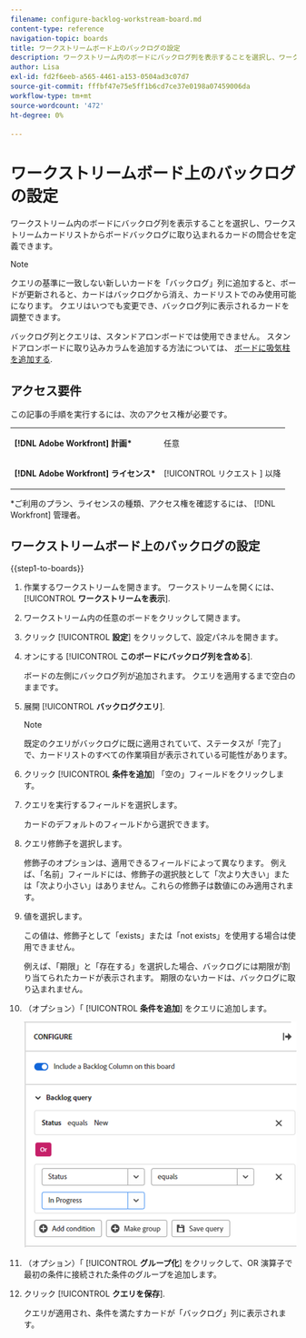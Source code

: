 ```yaml
---
filename: configure-backlog-workstream-board.md
content-type: reference
navigation-topic: boards
title: ワークストリームボード上のバックログの設定
description: ワークストリーム内のボードにバックログ列を表示することを選択し、ワークストリームカードリストからボードバックログに取り込まれるカードの問合せを定義できます。
author: Lisa
exl-id: fd2f6eeb-a565-4461-a153-0504ad3c07d7
source-git-commit: fffbf47e75e5ff1b6cd7ce37e0198a07459006da
workflow-type: tm+mt
source-wordcount: '472'
ht-degree: 0%

---
```


# ワークストリームボード上のバックログの設定

ワークストリーム内のボードにバックログ列を表示することを選択し、ワークストリームカードリストからボードバックログに取り込まれるカードの問合せを定義できます。

>[!NOTE]
>
>クエリの基準に一致しない新しいカードを「バックログ」列に追加すると、ボードが更新されると、カードはバックログから消え、カードリストでのみ使用可能になります。 クエリはいつでも変更でき、バックログ列に表示されるカードを調整できます。

バックログ列とクエリは、スタンドアロンボードでは使用できません。 スタンドアロンボードに取り込みカラムを追加する方法については、 [ボードに吸気柱を追加する](/help/quicksilver/agile/use-boards-agile-planning-tools/add-intake-column-to-board.md).

## アクセス要件

この記事の手順を実行するには、次のアクセス権が必要です。

<table style="table-layout:auto"> 
 <col> 
 </col> 
 <col> 
 </col> 
 <tbody> 
  <tr> 
   <td role="rowheader"><strong>[!DNL Adobe Workfront] 計画*</strong></td> 
   <td> <p>任意</p> </td> 
  </tr> 
  <tr> 
   <td role="rowheader"><strong>[!DNL Adobe Workfront] ライセンス*</strong></td> 
   <td> <p>[!UICONTROL リクエスト ] 以降</p> </td> 
  </tr> 
 </tbody> 
</table>

&#42;ご利用のプラン、ライセンスの種類、アクセス権を確認するには、 [!DNL Workfront] 管理者。

## ワークストリームボード上のバックログの設定

{{step1-to-boards}}

1. 作業するワークストリームを開きます。 ワークストリームを開くには、 [!UICONTROL **ワークストリームを表示**].
1. ワークストリーム内の任意のボードをクリックして開きます。
1. クリック [!UICONTROL **設定**] をクリックして、設定パネルを開きます。
1. オンにする [!UICONTROL **このボードにバックログ列を含める**].

   ボードの左側にバックログ列が追加されます。 クエリを適用するまで空白のままです。

1. 展開 [!UICONTROL **バックログクエリ**].

   >[!NOTE]
   >
   >既定のクエリがバックログに既に適用されていて、ステータスが「完了」で、カードリストのすべての作業項目が表示されている可能性があります。

1. クリック [!UICONTROL **条件を追加**] 「空の」フィールドをクリックします。
1. クエリを実行するフィールドを選択します。

   カードのデフォルトのフィールドから選択できます。

1. クエリ修飾子を選択します。

   修飾子のオプションは、適用できるフィールドによって異なります。 例えば、「名前」フィールドには、修飾子の選択肢として「次より大きい」または「次より小さい」はありません。これらの修飾子は数値にのみ適用されます。

1. 値を選択します。

   この値は、修飾子として「exists」または「not exists」を使用する場合は使用できません。

   例えば、「期限」と「存在する」を選択した場合、バックログには期限が割り当てられたカードが表示されます。 期限のないカードは、バックログに取り込まれません。

1. （オプション）「 [!UICONTROL **条件を追加**] をクエリに追加します。

   ![バックログクエリ](assets/backlog-query-wrkstrm-board.png)

1. （オプション）「 [!UICONTROL **グループ化**] をクリックして、OR 演算子で最初の条件に接続された条件のグループを追加します。
1. クリック [!UICONTROL **クエリを保存**].

   クエリが適用され、条件を満たすカードが「バックログ」列に表示されます。
